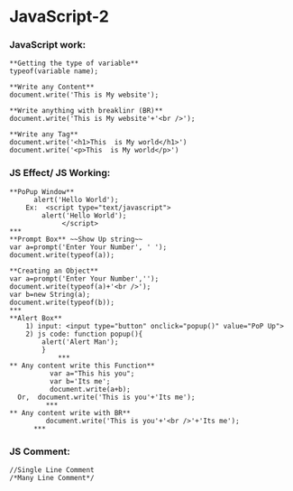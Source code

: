 # JavaScript-2

### JavaScript work:
	**Getting the type of variable**
	typeof(variable name);

	**Write any Content**
	document.write('This is My website');

	**Write anything with breaklinr (BR)**
	document.write('This is My website'+'<br />');

	**Write any Tag**
	document.write('<h1>This  is My world</h1>')
	document.write('<p>This  is My world</p>')

### JS Effect/ JS Working:
	**PoPup Window**
	      alert('Hello World');
		Ex:  <script type="text/javascript"> 
			alert('Hello World');
		         </script>
	***
	**Prompt Box** ~~Show Up string~~
	var a=prompt('Enter Your Number', ' ');
	document.write(typeof(a));

	**Creating an Object**
	var a=prompt('Enter Your Number','');
	document.write(typeof(a)+'<br />');
	var b=new String(a);
	document.write(typeof(b));
	***
	**Alert Box**
		1) input: <input type="button" onclick="popup()" value="PoP Up">
		2) js code: function popup(){
			alert('Alert Man');
			}
                ***
	** Any content write this Function**
	          var a="This his you";
	          var b='Its me';
	          document.write(a+b);
  	  Or,  document.write('This is you'+'Its me');
             ***
	** Any content write with BR**
	         document.write('This is you'+'<br />'+'Its me');
          ***


### JS Comment:
	//Single Line Comment
	/*Many Line Comment*/
  
  
